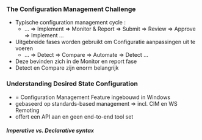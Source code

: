 ### The Configuration Management Challenge

- Typische configuration management cycle :
	- ... => Implement => Monitor & Report => Submit => Review => Approve => Implement ...
- Uitgebreide fases worden gebruikt om Configuratie aanpassingen uit te voeren
	- ... => Detect => Compare => Automate => Detect ...
 - Deze bevinden zich in de Monitor en report fase 
 - Detect en Compare zijn enorm belangrijk

 ### Understanding Desired State Configuration
  - = Configuration Management Feature ingebouwd in Windows
  - gebaseerd op standards-based management => incl. CIM en WS Remoting
  - offert een API aan en geen end-to-end tool set
 ##### Imperative vs. Declarative syntax
 
